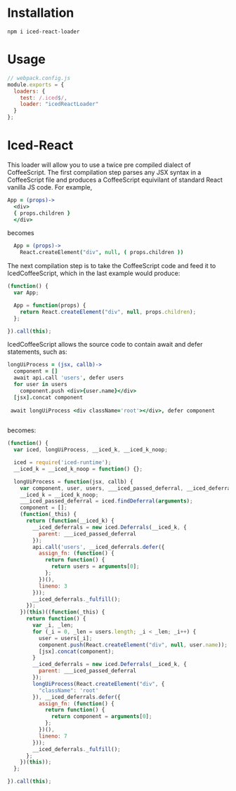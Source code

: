 # Installation
```
npm i iced-react-loader
```

# Usage
```javascript
// webpack.config.js
module.exports = {
  loaders: {
    test: /.iced$/,
    loader: "icedReactLoader"
  }
};
```

# Iced-React
This loader will allow you to use a twice pre compiled dialect of CoffeeScript.
The first compilation step parses any JSX syntax in a CoffeeScript file and produces
a CoffeeScript equivilant of standard React vanilla JS code. For example,
```coffeescript
App = (props)->
  <div>
  { props.children }
  </div>
```

becomes
```coffeescript
  App = (props)->
    React.createElement("div", null, ( props.children ))
```
The next compilation step is to take the CoffeeScript code and feed it to IcedCoffeeScript, which in the last example would produce:
```javascript
(function() {
  var App;

  App = function(props) {
    return React.createElement("div", null, props.children);
  };

}).call(this);
```
IcedCoffeeScript allows the source code to contain await and defer statements, such as:
```coffeescript
longUiProcess = (jsx, callb)->
  component = []
  await api.call 'users', defer users
  for user in users
    component.push <div>{user.name}</div>
  [jsx].concat component
  
 await longUiProcess <div className='root'></div>, defer component
 
```
becomes:
```javascript
(function() {
  var iced, longUiProcess, __iced_k, __iced_k_noop;

  iced = require('iced-runtime');
  __iced_k = __iced_k_noop = function() {};

  longUiProcess = function(jsx, callb) {
    var component, user, users, ___iced_passed_deferral, __iced_deferrals, __iced_k;
    __iced_k = __iced_k_noop;
    ___iced_passed_deferral = iced.findDeferral(arguments);
    component = [];
    (function(_this) {
      return (function(__iced_k) {
        __iced_deferrals = new iced.Deferrals(__iced_k, {
          parent: ___iced_passed_deferral
        });
        api.call('users', __iced_deferrals.defer({
          assign_fn: (function() {
            return function() {
              return users = arguments[0];
            };
          })(),
          lineno: 3
        }));
        __iced_deferrals._fulfill();
      });
    })(this)((function(_this) {
      return function() {
        var _i, _len;
        for (_i = 0, _len = users.length; _i < _len; _i++) {
          user = users[_i];
          component.push(React.createElement("div", null, user.name));
          [jsx].concat(component);
        }
        __iced_deferrals = new iced.Deferrals(__iced_k, {
          parent: ___iced_passed_deferral
        });
        longUiProcess(React.createElement("div", {
          "className": 'root'
        }), __iced_deferrals.defer({
          assign_fn: (function() {
            return function() {
              return component = arguments[0];
            };
          })(),
          lineno: 7
        }));
        __iced_deferrals._fulfill();
      };
    })(this));
  };

}).call(this);
```
